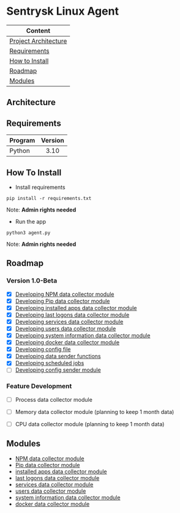 # Sentrysk Linux Agent

| Content  | 
| ------------- |
| [Project Architecture](https://github.com/sentrysk/Sentrysk-Linux-Agent/blob/main/README.md#architecture)     | 
| [Requirements](https://github.com/sentrysk/Sentrysk-Linux-Agent/blob/main/README.md#requirements) |
| [How to Install](https://github.com/sentrysk/Sentrysk-Linux-Agent/blob/main/README.md#how-to-install)   | 
| [Roadmap](https://github.com/sentrysk/Sentrysk-Linux-Agent/blob/main/README.md#roadmap)   | 
| [Modules](https://github.com/sentrysk/Sentrysk-Linux-Agent/blob/main/README.md#modules)    | 

## Architecture

## Requirements
| Program  | Version |
| ------------- |:-------------:|
| Python      | 3.10     |

## How To Install

- Install requirements
```
pip install -r requirements.txt
```
Note: **Admin rights needed** 

- Run the app
```
python3 agent.py
```
Note: **Admin rights needed** 

## Roadmap
### Version 1.0-Beta
- [x] [Developing NPM data collector module](https://github.com/sentrysk/Sentrysk-Linux-Agent/issues/1)
- [x] [Developing Pip data collector module](https://github.com/sentrysk/Sentrysk-Linux-Agent/issues/2)
- [x] [Developing installed apps data collector module](https://github.com/sentrysk/Sentrysk-Linux-Agent/issues/3)
- [x] [Developing last logons data collector module](https://github.com/sentrysk/Sentrysk-Linux-Agent/issues/4)
- [x] [Developing services data collector module](https://github.com/sentrysk/Sentrysk-Linux-Agent/issues/5)
- [x] [Developing users data collector module](https://github.com/sentrysk/Sentrysk-Linux-Agent/issues/6)
- [x] [Developing system information data collector module](https://github.com/sentrysk/Sentrysk-Linux-Agent/issues/7)
- [x] [Developing docker data collector module](https://github.com/sentrysk/Sentrysk-Linux-Agent/issues/8)
- [x] [Developing config file](https://github.com/sentrysk/Sentrysk-Linux-Agent/issues/9)
- [x] [Developing data sender functions](https://github.com/sentrysk/Sentrysk-Linux-Agent/issues/10)
- [x] [Developing scheduled jobs](https://github.com/sentrysk/Sentrysk-Linux-Agent/issues/11)
- [ ] [Developing config sender module](https://github.com/sentrysk/Sentrysk-Linux-Agent/issues/12)

### Feature Development
- [ ] Process data collector module
- [ ] Memory data collector module (planning to keep 1 month data)
- [ ] CPU data collector module (planning to keep 1 month data)



## Modules
- [NPM data collector module](https://github.com/sentrysk/Sentrysk-Linux-Agent/blob/main/Modules/npm_info.py)
- [Pip data collector module](https://github.com/sentrysk/Sentrysk-Linux-Agent/blob/main/Modules/pip_info.py)
- [installed apps data collector module](https://github.com/sentrysk/Sentrysk-Linux-Agent/blob/main/Modules/installed_apps.py)
- [last logons data collector module](https://github.com/sentrysk/Sentrysk-Linux-Agent/blob/main/Modules/last_logon.py)
- [services data collector module](https://github.com/sentrysk/Sentrysk-Linux-Agent/blob/main/Modules/service_info.py)
- [users data collector module](https://github.com/sentrysk/Sentrysk-Linux-Agent/blob/main/Modules/user_info.py)
- [system information data collector module](https://github.com/sentrysk/Sentrysk-Linux-Agent/blob/main/Modules/system_info.py)
- [docker data collector module](https://github.com/sentrysk/Sentrysk-Linux-Agent/blob/main/Modules/docker_info.py)
